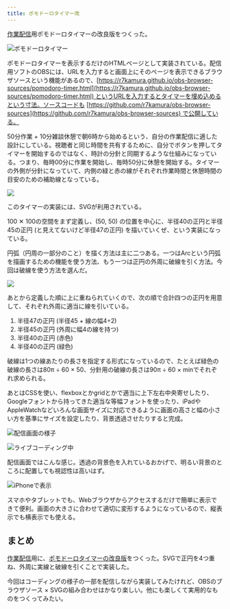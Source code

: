 ```yaml
---
title: ポモドーロタイマー改
---
```

[作業配信](https://www.youtube.com/c/r7kamura)用ポモドーロタイマーの改良版をつくった。

![](https://lh4.googleusercontent.com/RkeBAsxzynNntvuaJH9VxipsvbZvnKwRTLSNctlC5NZ4ys9YOoMToyT-bjXR4yzRd6K1AC1KdejfMYcvy2NFvCwJUZ9Mw3hzYyINZttlvqPhS5K8RgN2UVKmyI9JjQ0dpiNzq1AuSfgshWY3E2vVNwWRpmRB29dmLcziatiF8VTjwAGhN6SU9iQNLg "ポモドーロタイマー")

ポモドーロタイマーを表示するだけのHTMLページとして実装されている。配信用ソフトのOBSには、URLを入力すると画面上にそのページを表示できるブラウザソースという機能があるので、[https://r7kamura.github.io/obs-browser-sources/pomodoro-timer.html](https://r7kamura.github.io/obs-browser-sources/pomodoro-timer.html) というURLを入力するとタイマーを埋め込めるという寸法。ソースコードも [https://github.com/r7kamura/obs-browser-sources](https://github.com/r7kamura/obs-browser-sources) で公開している。

50分作業 + 10分雑談休憩で朝6時から始めるという、自分の作業配信に適した設計にしている。視聴者と同じ時間を共有するために、自分でボタンを押してタイマーを開始するのではなく、時計の分針と同期するような仕組みになっている。つまり、毎時00分に作業を開始し、毎時50分に休憩を開始する。タイマーの外側が分針になっていて、内側の緑と赤の線がそれぞれ作業時間と休憩時間の目安のための補助線となっている。

![](https://lh6.googleusercontent.com/DmJ4WmNg2HZHolNq3_EfH_qiGqskHKy3uIznyAbNruevqXfcc8lFktarO6J-QsEgi60-RXD7plRrC7uVEi9TM7vP7sq6UzeAYCQAx4nhcqxfIavzsLAYhqkqdPPlb8W_CUfcg5lDYBCR_Hu3Oo6Iiif-V0hECoqrDpM0E9bqWfobKTYfBu4GfvpNJQ)

このタイマーの実装には、SVGが利用されている。

100 ✕ 100の空間をまず定義し、(50, 50) の位置を中心に、半径40の正円と半径45の正円 (と見えてないけど半径47の正円) を描いていくぜ、という実装になっている。

円弧（円周の一部分のこと）を描く方法は主に二つある。一つはArcという円弧を描画するための機能を使う方法、もう一つは正円の外周に破線を引く方法。今回は破線を使う方法を選んだ。

![](https://lh5.googleusercontent.com/1QF3jM-ZcfV01o0tZjSBWtYTAIfl5yMX5AYdCf4SAMlmKPEu_zL9X5RFDenQVQIRK9xNEPeuuA98jk2Q3r1o9mTAvjfASbFAab0TdCKqX9beJCrRkJln9G812qlixCHmbmpqeYzbUIxCzvwyRnf2Yfw85TchR-HAcin90YKdGYiFojpzJY0CuQVITA)

あとから定義した順に上に重ねられていくので、次の順で合計四つの正円を用意して、それぞれ外周に適当に線を引いている。

1.  半径47の正円 (半径45 + 線の幅4÷2)
2.  半径45の正円 (外周に幅4の線を持つ)
3.  半径40の正円 (赤色)
4.  半径40の正円 (緑色)

破線は1つの線あたりの長さを指定する形式になっているので、たとえば緑色の破線の長さは80π ÷ 60 × 50、分針用の破線の長さは90π ÷ 60 × minでそれぞれ求められる。

あとはCSSを使い、flexboxとかgridとかで適当に上下左右中央寄せしたり、Googleフォントから持ってきた適当な等幅フォントを使ったり、iPadやAppleWatchなどいろんな画面サイズに対応できるように画面の高さと幅の小さい方を基準にサイズを設定したり、背景透過させたりすると完成。

![](https://lh3.googleusercontent.com/5_jJhoKs-aDZdKoFLlt_U5Nx967Yv0Xqq0hmPS6Lfi5neVDTF-lTn_YhHNzkwwH4q56aKlk0jr7YcFi3zDb6n7fMxXFp3RE-8JHIfgdtcb-UybZiWYvcC8SL0n97AviF32kJ1INcny6KHl6fCmn93cxFZm9Q4jSlJRryXB4IlOBDq6HorGUh1Fl0hA "配信画面の様子")

![](https://lh3.googleusercontent.com/mMxeCj-_O1G25KsPRe00fYSuc3_oKQCxkzmFe13FGfJNJOFznjfNS5HrmrwvGOQ3NKtfQWmt8ibObIOn1ittFDvJnMbr9VhQbSRiDwKSO7T9OuMXnsUF7gWX42CPN6cE3c0ui9I7xX1tVEhZ4CGcM7GQbKabCsfyikUTlf0HgT7IVs6_DGob0Zov8Q "ライブコーディング中")

配信画面ではこんな感じ。透過の背景色を入れているおかげで、明るい背景のところに配置しても視認性は高いはず。

![](https://lh5.googleusercontent.com/j9kK_pu-t0iPiLFgPE19__kLqE7plKCQQivoOCcNidCFJWzEHwmH9oJCpVjU9PgDCSWO3dwNm6JcpUZ19-DdF28luXB3kXBlxJdoPfgdShwTt9uo9L89_UA1GT8AoIDewMJo2gaK3154zGLBghgu5Fkt2UfLQHCJTEPNRzBcOZbGfKsKHtB7cvO7hw "iPhoneで表示")

スマホやタブレットでも、Webブラウザからアクセスするだけで簡単に表示できて便利。画面の大きさに合わせて適切に変形するようになっているので、縦表示でも横表示でも使える。

まとめ
---

[作業配信](https://www.youtube.com/c/r7kamura)用に、[ポモドーロタイマーの改良版](https://github.com/r7kamura/obs-browser-sources)をつくった。SVGで正円を4つ重ね、外周に実線と破線を引くことで実装した。

今回はコーディングの様子の一部を配信しながら実装してみたけれど、OBSのブラウザソース × SVGの組み合わせはかなり楽しい。他にも楽しくて実用的なものをつくってみたい。
